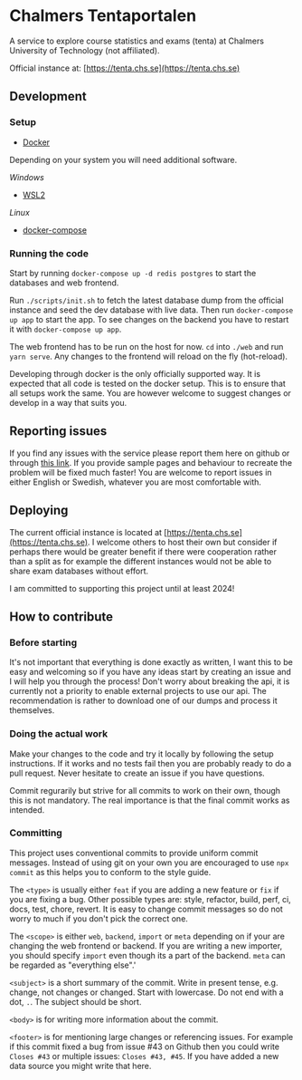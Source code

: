 # Chalmers Tentaportalen
A service to explore course statistics and exams (tenta) at Chalmers University of Technology (not affiliated).

Official instance at: [https://tenta.chs.se](https://tenta.chs.se)

## Development
### Setup
 - [Docker](https://docs.docker.com/get-docker/)
 <!-- - [node and npm](https://docs.npmjs.com/downloading-and-installing-node-js-and-npm) -->

Depending on your system you will need additional software.

*Windows*
 - [WSL2](https://docs.microsoft.com/en-us/windows/wsl/install)

*Linux*
 - [docker-compose](https://docs.docker.com/compose/install/)

### Running the code
Start by running `docker-compose up -d redis postgres` to start the databases and web frontend.

Run `./scripts/init.sh` to fetch the latest database dump from the official instance and seed the dev database with live data. Then run `docker-compose up app` to start the app. To see changes on the backend you have to restart it with `docker-compose up app`.

The web frontend has to be run on the host for now. `cd` into `./web` and run `yarn serve`. Any changes to the frontend will reload on the fly (hot-reload).

Developing through docker is the only officially supported way. It is expected that all code is tested on the docker setup. This is to ensure that all setups work the same. You are however welcome to suggest changes or develop in a way that suits you.

## Reporting issues
If you find any issues with the service please report them here on github or through [this link](https://tenta.chs.se/feedback). If you provide sample pages and behaviour to recreate the problem will be fixed much faster! You are welcome to report issues in either English or Swedish, whatever you are most comfortable with.

## Deploying
The current official instance is located at [https://tenta.chs.se](https://tenta.chs.se). I welcome others to host their own but consider if perhaps there would be greater benefit if there were cooperation rather than a split as for example the different instances would not be able to share exam databases without effort.

I am committed to supporting this project until at least 2024!

## How to contribute

### Before starting
It's not important that everything is done exactly as written, I want this to be easy and welcoming so if you have any ideas start by creating an issue and I will help you through the process! Don't worry about breaking the api, it is currently not a priority to enable external projects to use our api. The recommendation is rather to download one of our dumps and process it themselves.

### Doing the actual work 
Make your changes to the code and try it locally by following the setup instructions. If it works and no tests fail then you are probably ready to do a pull request. Never hesitate to create an issue if you have questions.

Commit regurarily but strive for all commits to work on their own, though this is not mandatory. The real importance is that the final commit works as intended. 

### Committing
This project uses conventional commits to provide uniform commit messages. Instead of using git on your own you are encouraged to use `npx commit` as this helps you to conform to the style guide.

The `<type>` is usually either `feat` if you are adding a new feature or `fix` if you are fixing a bug. Other possible types are: style, refactor, build, perf, ci, docs, test, chore, revert. It is easy to change commit messages so do not worry to much if you don't pick the correct one.

The `<scope>` is either `web`, `backend`, `import` or `meta` depending on if your are changing the web frontend or backend. If you are writing a new importer, you should specify `import` even though its a part of the backend. `meta` can be regarded as "everything else".'

`<subject>` is a short summary of the commit. Write in present tense, e.g. change, not changes or changed. Start with lowercase. Do not end with a dot, `.`. The subject should be short.

`<body>` is for writing more information about the commit.

`<footer>` is for mentioning large changes or referencing issues. For example if this commit fixed a bug from issue #43 on Github then you could write `Closes #43` or multiple issues: `Closes #43, #45`. If you have added a new data source you might write that here.

